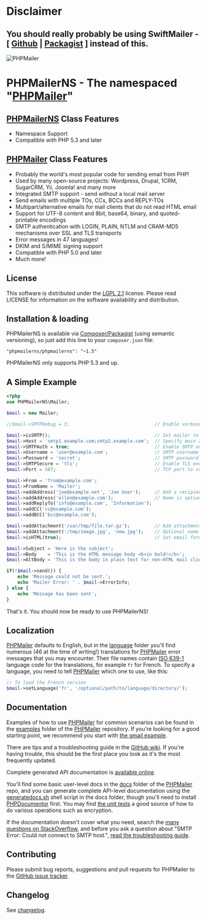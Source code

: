 # Disclaimer

## You should really probably be using SwiftMailer - [ [Github](https://github.com/swiftmailer/swiftmailer) | [Packagist](https://packagist.org/packages/swiftmailer/swiftmailer) ] instead of this.


![PHPMailer](https://raw.github.com/PHPMailer/PHPMailer/master/examples/images/phpmailer.png)

# PHPMailerNS - The namespaced "[PHPMailer](https://github.com/PHPMailer/)"

## [PHPMailerNS](https://github.com/Seanmcn/PHPMailerNS) Class Features

- Namespace Support
- Compatible with PHP 5.3 and later

## [PHPMailer](https://github.com/PHPMailer/) Class Features

- Probably the world's most popular code for sending email from PHP!
- Used by many open-source projects: Wordpress, Drupal, 1CRM, SugarCRM, Yii, Joomla! and many more
- Integrated SMTP support - send without a local mail server
- Send emails with multiple TOs, CCs, BCCs and REPLY-TOs
- Multipart/alternative emails for mail clients that do not read HTML email
- Support for UTF-8 content and 8bit, base64, binary, and quoted-printable encodings
- SMTP authentication with LOGIN, PLAIN, NTLM and CRAM-MD5 mechanisms over SSL and TLS transports
- Error messages in 47 languages!
- DKIM and S/MIME signing support
- Compatible with PHP 5.0 and later
- Much more!

## License

This software is distributed under the [LGPL 2.1](http://www.gnu.org/licenses/lgpl-2.1.html) license. Please read LICENSE for information on the
software availability and distribution.

## Installation & loading

PHPMailerNS is available via [Composer/Packagist](https://packagist.org/packages/phpmailerNS/phpmailerNS) (using semantic versioning), so just add this line to your `composer.json` file:

    "phpmailerns/phpmailerns": "~1.5"


PHPMailerNS only supports PHP 5.3 and up.


## A Simple Example

```php
<?php
use PHPMailerNS\Mailer;

$mail = new Mailer;

//$mail->SMTPDebug = 3;                               // Enable verbose debug output

$mail->isSMTP();                                      // Set mailer to use SMTP
$mail->Host = 'smtp1.example.com;smtp2.example.com';  // Specify main and backup SMTP servers
$mail->SMTPAuth = true;                               // Enable SMTP authentication
$mail->Username = 'user@example.com';                 // SMTP username
$mail->Password = 'secret';                           // SMTP password
$mail->SMTPSecure = 'tls';                            // Enable TLS encryption, `ssl` also accepted
$mail->Port = 587;                                    // TCP port to connect to

$mail->From = 'from@example.com';
$mail->FromName = 'Mailer';
$mail->addAddress('joe@example.net', 'Joe User');     // Add a recipient
$mail->addAddress('ellen@example.com');               // Name is optional
$mail->addReplyTo('info@example.com', 'Information');
$mail->addCC('cc@example.com');
$mail->addBCC('bcc@example.com');

$mail->addAttachment('/var/tmp/file.tar.gz');         // Add attachments
$mail->addAttachment('/tmp/image.jpg', 'new.jpg');    // Optional name
$mail->isHTML(true);                                  // Set email format to HTML

$mail->Subject = 'Here is the subject';
$mail->Body    = 'This is the HTML message body <b>in bold!</b>';
$mail->AltBody = 'This is the body in plain text for non-HTML mail clients';

if(!$mail->send()) {
    echo 'Message could not be sent.';
    echo 'Mailer Error: ' . $mail->ErrorInfo;
} else {
    echo 'Message has been sent';
}
```


That's it. You should now be ready to use PHPMailerNS!

## Localization
[PHPMailer](https://github.com/PHPMailer/) defaults to English, but in the [language](language/) folder you'll find numerous (46 at the time of writing!) translations for [PHPMailer](https://github.com/PHPMailer/) error messages that you may encounter. Their file names contain [ISO 639-1](http://en.wikipedia.org/wiki/ISO_639-1) language code for the translations, for example `fr` for French. To specify a language, you need to tell [PHPMailer](https://github.com/PHPMailer/) which one to use, like this:

```php
// To load the French version
$mail->setLanguage('fr', '/optional/path/to/language/directory/');
```


## Documentation

Examples of how to use [PHPMailer](https://github.com/PHPMailer/) for common scenarios can be found in the [examples](examples/) folder of the [PHPMailer](https://github.com/PHPMailer/) repository. If you're looking for a good starting point, we recommend you start with [the gmail example](examples/gmail.phps).

There are tips and a troubleshooting guide in the [GitHub wiki](https://github.com/PHPMailer/PHPMailer/wiki). If you're having trouble, this should be the first place you look as it's the most frequently updated.

Complete generated API documentation is [available online](http://phpmailer.github.io/PHPMailer/).

You'll find some basic user-level docs in the [docs](docs/) folder of the [PHPMailer](https://github.com/PHPMailer/) repo, and you can generate complete API-level documentation using the [generatedocs.sh](docs/generatedocs.sh) shell script in the docs folder, though you'll need to install [PHPDocumentor](http://www.phpdoc.org) first. You may find [the unit tests](test/phpmailerTest.php) a good source of how to do various operations such as encryption.

If the documentation doesn't cover what you need, search the [many questions on StackOverflow](http://stackoverflow.com/questions/tagged/phpmailer), and before you ask a question about "SMTP Error: Could not connect to SMTP host.", [read the troubleshooting guide](https://github.com/PHPMailer/PHPMailer/wiki/Troubleshooting).

## Contributing

Please submit bug reports, suggestions and pull requests for PHPMailer to the [GitHub issue tracker](https://github.com/PHPMailer/PHPMailer/issues).

## Changelog

See [changelog](changelog.md).
